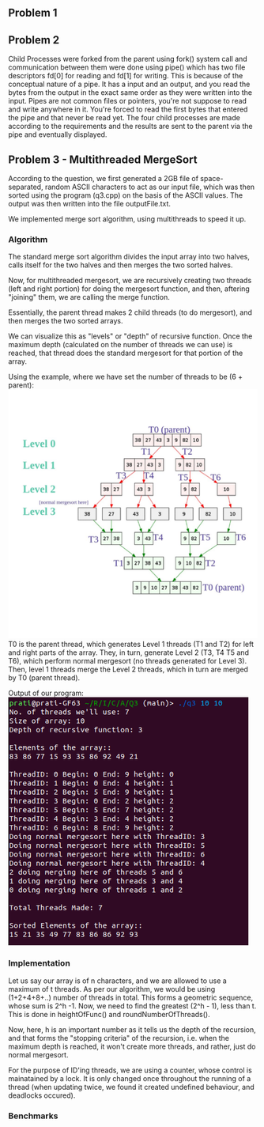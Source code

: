 
## Problem 1

## Problem 2

Child Processes were forked from the parent using fork() system call and communication between them were done using pipe() which has two file descriptors fd[0] for reading and fd[1] for writing. This is because of the conceptual nature of a pipe. It has a input and an output, and you read the bytes from the output in the exact same order as they were written into the input. Pipes are not common files or pointers, you're not suppose to read and write anywhere in it. You're forced to read the first bytes that entered the pipe and that never be read yet.
The four child processes are made according to the requirements and the results are sent to the parent via the pipe and eventually displayed.

## Problem 3 - Multithreaded MergeSort

According to the question, we first generated a 2GB file of space-separated, random ASCII characters to act as our input file, which was then sorted using the program (q3.cpp) on the basis of the ASCII values. The output was then written into the file outputFile.txt.

We implemented merge sort algorithm, using multithreads to speed it up.

### Algorithm
The standard merge sort algorithm divides the input array into two halves, calls itself for the two halves and then merges the two sorted halves. 

Now, for multithreaded mergesort, we are recursively creating two threads (left and right portion) for doing the mergesort function, and then, aftering "joining" them, we are calling the merge function.

Essentially, the parent thread makes 2 child threads (to do mergesort), and then merges the two sorted arrays. 

We can visualize this as "levels" or "depth" of recursive function. Once the maximum depth (calculated on the number of threads we can use) is reached, that thread does the standard mergesort for that portion of the array.

Using the example, where we have set the number of threads to be (6 + parent):
![mergesort illustration](mergesort_illustration.jpg)
T0 is the parent thread, which generates Level 1 threads (T1 and T2) for left and right parts of the array. They, in turn, generate Level 2 (T3, T4 T5 and T6), which perform normal mergesort (no threads generated for Level 3). Then, level 1 threads merge the Level 2 threads, which in turn are merged by T0 (parent thread).

Output of our program:
![mergesort implementation](mergesort_implementation.png)

### Implementation
Let us say our array is of n characters, and we are allowed to use a maximum of t threads. As per our algorithm, we would be using (1+2+4+8+..) number of threads in total. This forms a geometric sequence, whose sum is 2^h -1. Now, we need to find the greatest (2^h - 1), less than t. This is done in heightOfFunc() and roundNumberOfThreads().

Now, here, h is an important number as it tells us the depth of the recursion, and that forms the "stopping criteria" of the recursion, i.e. when the maximum depth is reached, it won't create more threads, and rather, just do normal mergesort.

For the purpose of ID'ing threads, we are using a counter, whose control is mainatained by a lock. It is only changed once throughout the running of a thread (when updating twice, we found it created undefined behaviour, and deadlocks occured).


### Benchmarks

